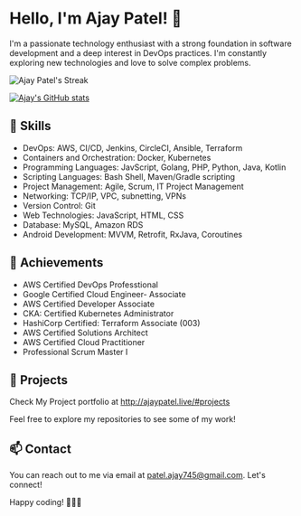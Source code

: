 # Hello, I'm Ajay Patel! 👋

I'm a passionate technology enthusiast with a strong foundation in software development and a deep interest in DevOps practices. I'm constantly exploring new technologies and love to solve complex problems.

![Ajay Patel's Streak](https://github-readme-streak-stats.herokuapp.com/?user=patelajay745&theme=gruvbox&hide_border=false)

[![Ajay's GitHub stats](https://github-readme-stats.vercel.app/api?username=patelajay745&theme=vue)](https://github.com/patelajay745/github-readme-stats)

## 🔧 Skills

- DevOps: AWS, CI/CD, Jenkins, CircleCI, Ansible, Terraform
- Containers and Orchestration: Docker, Kubernetes
- Programming Languages: JavScript, Golang, PHP, Python, Java, Kotlin
- Scripting Languages: Bash Shell, Maven/Gradle scripting
- Project Management: Agile, Scrum, IT Project Management
- Networking: TCP/IP, VPC, subnetting, VPNs
- Version Control: Git
- Web Technologies: JavaScript, HTML, CSS
- Database: MySQL, Amazon RDS
- Android Development: MVVM, Retrofit, RxJava, Coroutines

## 🌟 Achievements

- AWS Certified DevOps Professtional
- Google Certified Cloud Engineer- Associate
- AWS Certified Developer Associate
- CKA: Certified Kubernetes Administrator
- HashiCorp Certified: Terraform Associate (003)
- AWS Certified Solutions Architect
- AWS Certified Cloud Practitioner
- Professional Scrum Master I

## 🚀 Projects

Check My Project portfolio at http://ajaypatel.live/#projects 

Feel free to explore my repositories to see some of my work!

## 📫 Contact

You can reach out to me via email at patel.ajay745@gmail.com. Let's connect!

Happy coding! 🚀👨‍💻
